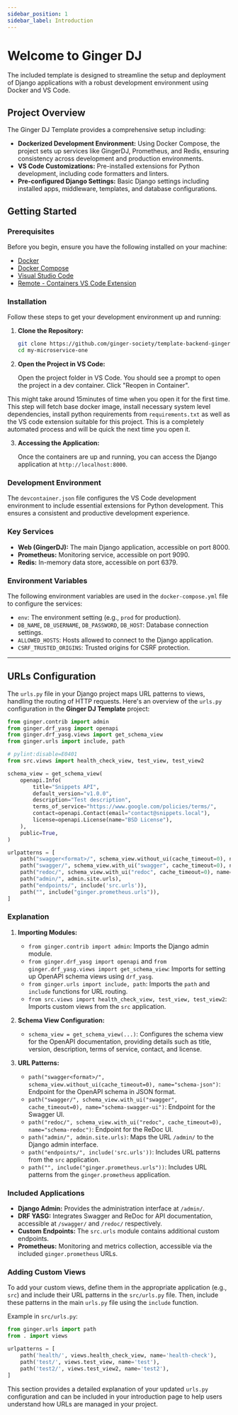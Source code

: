 ```yaml
---
sidebar_position: 1
sidebar_label: Introduction
---
```


# Welcome to Ginger DJ

The included template is designed to streamline the setup and deployment of Django applications with a robust development environment using Docker and VS Code.

## Project Overview

The Ginger DJ Template provides a comprehensive setup including:

- **Dockerized Development Environment:** Using Docker Compose, the project sets up services like GingerDJ, Prometheus, and Redis, ensuring consistency across development and production environments.
- **VS Code Customizations:** Pre-installed extensions for Python development, including code formatters and linters.
- **Pre-configured Django Settings:** Basic Django settings including installed apps, middleware, templates, and database configurations.

## Getting Started

### Prerequisites

Before you begin, ensure you have the following installed on your machine:

- [Docker](https://www.docker.com/products/docker-desktop)
- [Docker Compose](https://docs.docker.com/compose/install/)
- [Visual Studio Code](https://code.visualstudio.com/)
- [Remote - Containers VS Code Extension](https://marketplace.visualstudio.com/items?itemName=ms-vscode-remote.remote-containers)

### Installation

Follow these steps to get your development environment up and running:

1. **Clone the Repository:**

   ```sh
   git clone https://github.com/ginger-society/template-backend-ginger-dj.git my-microservice-one
   cd my-microservice-one
   ```

2. **Open the Project in VS Code:**

   Open the project folder in VS Code. You should see a prompt to open the project in a dev container. Click "Reopen in Container".

This might take around 15minutes of time when you open it for the first time. This step will fetch base docker image, install necessary system level dependencies, install python requirements from `requirements.txt` as well as the VS code extension suitable for this project. This is a completely automated process and will be quick the next time you open it.

3. **Accessing the Application:**

   Once the containers are up and running, you can access the Django application at `http://localhost:8000`.

### Development Environment

The `devcontainer.json` file configures the VS Code development environment to include essential extensions for Python development. This ensures a consistent and productive development experience.

### Key Services

- **Web (GingerDJ):** The main Django application, accessible on port 8000.
- **Prometheus:** Monitoring service, accessible on port 9090.
- **Redis:** In-memory data store, accessible on port 6379.

### Environment Variables

The following environment variables are used in the `docker-compose.yml` file to configure the services:

- `env`: The environment setting (e.g., `prod` for production).
- `DB_NAME`, `DB_USERNAME`, `DB_PASSWORD`, `DB_HOST`: Database connection settings.
- `ALLOWED_HOSTS`: Hosts allowed to connect to the Django application.
- `CSRF_TRUSTED_ORIGINS`: Trusted origins for CSRF protection.

---



## URLs Configuration

The `urls.py` file in your Django project maps URL patterns to views, handling the routing of HTTP requests. Here's an overview of the `urls.py` configuration in the **Ginger DJ Template** project:

```python
from ginger.contrib import admin
from ginger.drf_yasg import openapi
from ginger.drf_yasg.views import get_schema_view
from ginger.urls import include, path

# pylint:disable=E0401
from src.views import health_check_view, test_view, test_view2

schema_view = get_schema_view(
    openapi.Info(
        title="Snippets API",
        default_version="v1.0.0",
        description="Test description",
        terms_of_service="https://www.google.com/policies/terms/",
        contact=openapi.Contact(email="contact@snippets.local"),
        license=openapi.License(name="BSD License"),
    ),
    public=True,
)

urlpatterns = [
    path("swagger<format>/", schema_view.without_ui(cache_timeout=0), name="schema-json"),
    path("swagger/", schema_view.with_ui("swagger", cache_timeout=0), name="schema-swagger-ui"),
    path("redoc/", schema_view.with_ui("redoc", cache_timeout=0), name="schema-redoc"),
    path("admin/", admin.site.urls),
    path("endpoints/", include('src.urls')),
    path("", include("ginger.prometheus.urls")),
]
```

### Explanation

1. **Importing Modules:**
   - `from ginger.contrib import admin`: Imports the Django admin module.
   - `from ginger.drf_yasg import openapi` and `from ginger.drf_yasg.views import get_schema_view`: Imports for setting up OpenAPI schema views using `drf_yasg`.
   - `from ginger.urls import include, path`: Imports the `path` and `include` functions for URL routing.
   - `from src.views import health_check_view, test_view, test_view2`: Imports custom views from the `src` application.

2. **Schema View Configuration:**
   - `schema_view = get_schema_view(...)`: Configures the schema view for the OpenAPI documentation, providing details such as title, version, description, terms of service, contact, and license.

3. **URL Patterns:**
   - `path("swagger<format>/", schema_view.without_ui(cache_timeout=0), name="schema-json")`: Endpoint for the OpenAPI schema in JSON format.
   - `path("swagger/", schema_view.with_ui("swagger", cache_timeout=0), name="schema-swagger-ui")`: Endpoint for the Swagger UI.
   - `path("redoc/", schema_view.with_ui("redoc", cache_timeout=0), name="schema-redoc")`: Endpoint for the ReDoc UI.
   - `path("admin/", admin.site.urls)`: Maps the URL `/admin/` to the Django admin interface.
   - `path("endpoints/", include('src.urls'))`: Includes URL patterns from the `src` application.
   - `path("", include("ginger.prometheus.urls"))`: Includes URL patterns from the `ginger.prometheus` application.

### Included Applications

- **Django Admin:** Provides the administration interface at `/admin/`.
- **DRF YASG:** Integrates Swagger and ReDoc for API documentation, accessible at `/swagger/` and `/redoc/` respectively.
- **Custom Endpoints:** The `src.urls` module contains additional custom endpoints.
- **Prometheus:** Monitoring and metrics collection, accessible via the included `ginger.prometheus` URLs.

### Adding Custom Views

To add your custom views, define them in the appropriate application (e.g., `src`) and include their URL patterns in the `src/urls.py` file. Then, include these patterns in the main `urls.py` file using the `include` function.

Example in `src/urls.py`:

```python
from ginger.urls import path
from . import views

urlpatterns = [
    path('health/', views.health_check_view, name='health-check'),
    path('test/', views.test_view, name='test'),
    path('test2/', views.test_view2, name='test2'),
]
```


This section provides a detailed explanation of your updated `urls.py` configuration and can be included in your introduction page to help users understand how URLs are managed in your project.